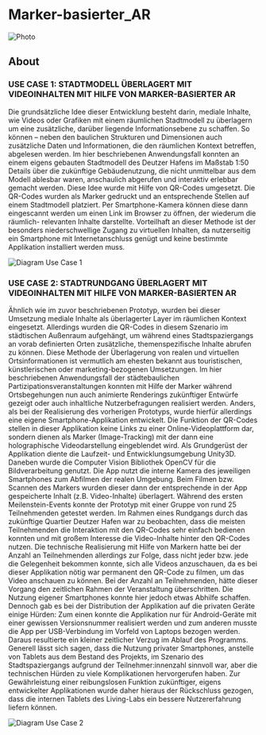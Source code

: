 # Marker-basierter_AR

![Photo](https://livinglab-essigfabrik.ids-research.de/wp-content/uploads/2022/02/200211_Living_Lab_web-1044.jpg)

## About

### USE CASE 1: STADTMODELL ÜBERLAGERT MIT VIDEOINHALTEN MIT HILFE VON MARKER-BASIERTER AR

Die grundsätzliche Idee dieser Entwicklung besteht darin, mediale Inhalte, wie Videos
oder Grafiken mit einem räumlichen Stadtmodell zu überlagern um eine zusätzliche,
darüber liegende Informationsebene zu schaffen. So können – neben den
baulichen Strukturen und Dimensionen auch zusätzliche Daten und Informationen,
die den räumlichen Kontext betreffen, abgelesen werden.
Im hier beschriebenen Anwendungsfall konnten an einem eigens gebauten Stadtmodell
des Deutzer Hafens im Maßstab 1:50 Details über die zukünftige Gebäudenutzung,
die nicht unmittelbar aus dem Modell ablesbar waren, anschaulich abgerufen
und interaktiv erlebbar gemacht werden. Diese Idee wurde mit Hilfe von QR-Codes
umgesetzt. Die QR-Codes wurden als Marker gedruckt und an entsprechende Stellen
auf einem Stadtmodell platziert. Per Smartphone-Kamera können diese dann
eingescannt werden um einen Link im Browser zu öffnen, der wiederum die räumlich-
relevanten Inhalte darstellte. Vorteilhaft an dieser Methode ist der besonders
niederschwellige Zugang zu virtuellen Inhalten, da nutzerseitig ein Smartphone mit
Internetanschluss genügt und keine bestimmte Applikation installiert werden muss.

![Diagram Use Case 1](https://livinglab-essigfabrik.ids-research.de/wp-content/uploads/2022/06/Flowcharts-fuer-Publikation-2.1.-Stadtmodell-ueberlagert-mit-Videoinhalten-mit-Hilfe-von-QR-Codes.jpg)

### USE CASE 2: STADTRUNDGANG ÜBERLAGERT MIT VIDEOINHALTEN MIT HILFE VON MARKER-BASIERTEN AR

Ähnlich wie im zuvor beschriebenen Prototyp, wurden bei dieser Umsetzung mediale
Inhalte als überlagerter Layer im räumlichen Kontext eingesetzt. Allerdings
wurden die QR-Codes in diesem Szenario im städtischen Außenraum aufgehängt,
um während eines Stadtspaziergangs an vorab definierten Orten zusätzliche, themenspezifische
Inhalte abrufen zu können. Diese Methode der Überlagerung von
realen und virtuellen Ortsinformationen ist vermutlich am ehesten bekannt aus touristischen,
künstlerischen oder marketing-bezogenen Umsetzungen.
Im hier beschriebenen Anwendungsfall der städtebaulichen Partizipationsveranstaltungen
konnten mit Hilfe der Marker während Ortsbegehungen nun auch animierte
Renderings zukünftiger Entwürfe gezeigt oder auch inhaltliche Nutzerbefragungen
realisiert werden. Anders, als bei der Realisierung des vorherigen Prototyps, wurde
hierfür allerdings eine eigene Smartphone-Applikation entwickelt. Die Funktion der
QR-Codes stellen in dieser Applikation keine Links zu einer Online-Videoplattform
dar, sondern dienen als Marker (Image-Tracking) mit der dann eine holographische
Videodarstellung eingeblendet wird. Als Grundgerüst der Applikation diente die
Laufzeit- und Entwicklungsumgebung Unity3D. Daneben wurde die Computer Vision
Bibliothek OpenCV für die Bildverarbeitung genutzt. Die App nutzt die interne
Kamera des jeweiligen Smartphones zum Abfilmen der realen Umgebung. Beim Filmen
bzw. Scannen des Markers wurden dieser dann der entsprechende in der App
gespeicherte Inhalt (z.B. Video-Inhalte) überlagert.
Während des ersten Meilenstein-Events konnte der Prototyp mit einer Gruppe von
rund 25 Teilnehmenden getestet werden. Im Rahmen eines Rundgangs durch das
zukünftige Quartier Deutzer Hafen war zu beobachten, dass die meisten Teilnehmenden
die Interaktion mit den QR-Codes sehr einfach bedienen konnten und mit
großem Interesse die Video-Inhalte hinter den QR-Codes nutzen. Die technische Realisierung
mit Hilfe von Markern hatte bei der Anzahl an Teilnehmenden allerdings
zur Folge, dass nicht jeder bzw. jede die Gelegenheit bekommen konnte, sich alle
Videos anzuschauen, da es bei dieser Applikation nötig war permanent den QR-Code
zu filmen, um das Video anschauen zu können. Bei der Anzahl an Teilnehmenden,
hätte dieser Vorgang den zeitlichen Rahmen der Veranstaltung überschritten. Die
Nutzung eigener Smartphones konnte hier jedoch etwas Abhilfe schaffen. Dennoch
gab es bei der Distribution der Applikation auf die privaten Geräte einige Hürden:
Zum einen konnte die Applikation nur für Android-Geräte mit einer gewissen Versionsnummer realisiert werden und zum anderen musste die App per USB-Verbindung
im Vorfeld von Laptops bezogen werden. Daraus resultierte ein kleiner zeitlicher
Verzug im Ablauf des Programms.
Generell lässt sich sagen, dass die Nutzung privater Smartphones, anstelle von Tablets
aus dem Bestand des Projekts, im Szenario des Stadtspaziergangs aufgrund
der Teilnehmer:innenzahl sinnvoll war, aber die technischen Hürden zu viele Komplikationen
hervorgerufen haben. Zur Gewährleistung einer reibungslosen Funktion
zukünftiger, eigens entwickelter Applikationen wurde daher hieraus der Rückschluss
gezogen, dass die internen Tablets des Living-Labs ein bessere Nutzererfahrung liefern
können.

![Diagram Use Case 2](https://livinglab-essigfabrik.ids-research.de/wp-content/uploads/2022/06/Flowcharts-fuer-Publikation-2.2.-Stadtrundgang-ueberlagert-mit-Videoinhalten-mit-Hilfe-von-Marker-basierten-AR.jpg)

